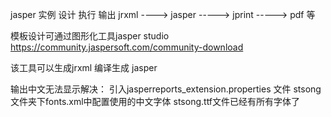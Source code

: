 jasper 实例
  设计    执行    输出
jrxml   ----> jasper  ----->  jprint   -----> pdf 等


模板设计可通过图形化工具jasper  studio   
https://community.jaspersoft.com/community-download

该工具可以生成jrxml   编译生成 jasper

输出中文无法显示解决：
        引入jasperreports_extension.properties  文件
        stsong文件夹下fonts.xml中配置使用的中文字体
        stsong.ttf文件已经有所有字体了